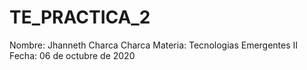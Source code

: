 # TE_PRACTICA_2
Nombre: Jhanneth Charca Charca
Materia: Tecnologias Emergentes II
Fecha: 06 de octubre de 2020
